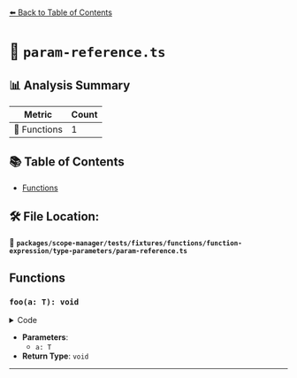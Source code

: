 [⬅️ Back to Table of Contents](../../../../../../../index.md)

# 📄 `param-reference.ts`

## 📊 Analysis Summary

| Metric | Count |
|--------|-------|
| 🔧 Functions | 1 |

## 📚 Table of Contents

- [Functions](#functions)

## 🛠️ File Location:
📂 **`packages/scope-manager/tests/fixtures/functions/function-expression/type-parameters/param-reference.ts`**

## Functions

### `foo(a: T): void`

<details><summary>Code</summary>

```ts
function <T>(a: T) {}
```
</details>

- **Parameters**:
  - `a: T`
- **Return Type**: `void`

---